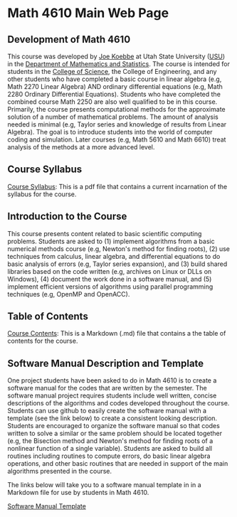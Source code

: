 # Math 4610 Main Web Page

## Development of Math 4610

This course was developed by [Joe Koebbe](https://www.math.usu.edu/~koebbe) at Utah State University ([USU](www.usu.edu))
in the [Department of Mathematics and Statistics](https://www.math.usu.edu/). The course is intended for students in the
[College of Science](https://www.usu.edu/science), the College of Engineering, and any other students who have completed
a basic course in linear algebra (e.g, Math 2270 Linear Algebra) AND ordinary differential equations (e.g, Math 2280 Ordinary
Differential Equations). Students who have completed the combined course Math 2250 are also well qualified to be in this
course. Primarily, the course presents computational methods for the approximate solution of a number of mathematical
problems. The amount of analysis needed is minimal (e.g, Taylor series and knowledge of results from Linear Algebra). The
goal is to introduce students into the world of computer coding and simulation. Later courses (e.g, Math 5610 and Math
6610) treat analysis of the methods at a more advanced level.

## Course Syllabus

[Course Syllabus](https://jvkoebbe.github.io/math4610/syllabus.pdf): This is a pdf file that contains a current incarnation
of the syllabus for the course.

## Introduction to the Course

This course presents content related to basic scientific computing problems. Students are asked to (1) implement algorithms
from a basic numerical methods course (e.g, Newton's method for finding roots), (2) use techniques from calculus, linear
algebra, and differential equations to do basic analysis of errors (e.g, Taylor series expansion), and (3) build shared
libraries based on the code written (e.g, archives on Linux or DLLs on Windows), (4) document the work done in a software
manual, and (5) implement efficient versions of algorithms using parallel programming techniques (e.g, OpenMP and OpenACC).

## Table of Contents

[Course Contents](https://jvkoebbe.github.io/math4610/tableOfContents): This is a Markdown (.md) file that contains a the table
of contents for the course.

## Software Manual Description and Template

One project students have been asked to do in Math 4610 is to create a software manual for the codes that are written by the
semester. The software manual project requires students include well written, concise descriptions of the algorithms and codes
developed throughout the course. Students can use github to easily create the software manual with a template (see the link
below) to create a consistent looking description. Students are encouraged to organize the software manual so that codes
written to solve a similar or the same problem should be located together (e.g, the Bisection method and Newton's method for
finding roots of a nonlinear function of a single variable). Students are asked to build all routines including routines to
compute errors, do basic linear algebra operations, and other basic routines that are needed in support of the main algorithms
presented in the course.

The links below will take you to a software manual template in in a Markdown file for use by students in Math 4610.

[Software Manual Template](https://jvkoebbe.github.io/math4610/softwareManualTemplate)
